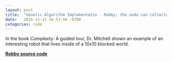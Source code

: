 ```yaml
---
layout: post
title:  "Genetic Algorithm Implementatin - Robby: the soda can collector in golang"
date:   2016-11-12 16:57:44 -0700
categories: code 
---
```


In the book Complexty: A guided tour, Dr. Mitchell shown an example of an interesting robot that lives inside of a 10x10 blocked world.

[**Robby source code**](https://github.com/shaynewang/gaingo)

